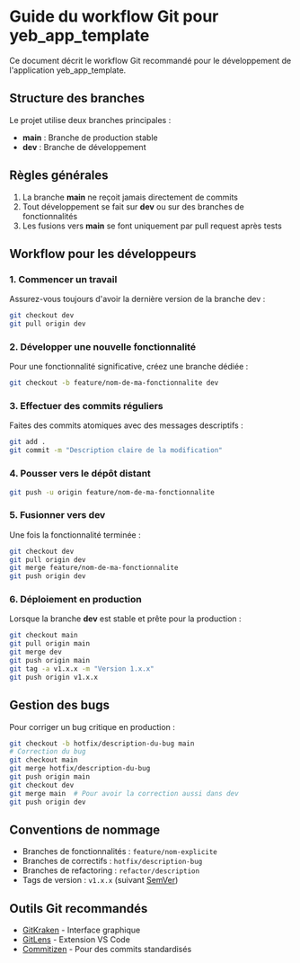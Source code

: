 <!--
RÉFÉRENCES CROISÉES:
- Ce fichier est référencé dans: [README.md:92, 196]
- Ce fichier est référencé dans: [docs/project_structure.md:36]
- Ce fichier est référencé dans: [docs/installation.md:279]
- Ce fichier est référencé dans: [docs/chat_resume.md:37, 55]
- Ce fichier est référencé dans: [.copilot/chat_resume.md:47, 74]
- Ce fichier est référencé dans: [template/bootstrap.sh:207]
-->

# Guide du workflow Git pour yeb_app_template

Ce document décrit le workflow Git recommandé pour le développement de l'application yeb_app_template.

## Structure des branches

Le projet utilise deux branches principales :

- **main** : Branche de production stable
- **dev** : Branche de développement

## Règles générales

1. La branche **main** ne reçoit jamais directement de commits
2. Tout développement se fait sur **dev** ou sur des branches de fonctionnalités
3. Les fusions vers **main** se font uniquement par pull request après tests

## Workflow pour les développeurs

### 1. Commencer un travail

Assurez-vous toujours d'avoir la dernière version de la branche dev :

```bash
git checkout dev
git pull origin dev
```

### 2. Développer une nouvelle fonctionnalité

Pour une fonctionnalité significative, créez une branche dédiée :

```bash
git checkout -b feature/nom-de-ma-fonctionnalite dev
```

### 3. Effectuer des commits réguliers

Faites des commits atomiques avec des messages descriptifs :

```bash
git add .
git commit -m "Description claire de la modification"
```

### 4. Pousser vers le dépôt distant

```bash
git push -u origin feature/nom-de-ma-fonctionnalite
```

### 5. Fusionner vers dev

Une fois la fonctionnalité terminée :

```bash
git checkout dev
git pull origin dev
git merge feature/nom-de-ma-fonctionnalite
git push origin dev
```

### 6. Déploiement en production

Lorsque la branche **dev** est stable et prête pour la production :

```bash
git checkout main
git pull origin main
git merge dev
git push origin main
git tag -a v1.x.x -m "Version 1.x.x"
git push origin v1.x.x
```

## Gestion des bugs

Pour corriger un bug critique en production :

```bash
git checkout -b hotfix/description-du-bug main
# Correction du bug
git checkout main
git merge hotfix/description-du-bug
git push origin main
git checkout dev
git merge main  # Pour avoir la correction aussi dans dev
git push origin dev
```

## Conventions de nommage

- Branches de fonctionnalités : `feature/nom-explicite`
- Branches de correctifs : `hotfix/description-bug`
- Branches de refactoring : `refactor/description`
- Tags de version : `v1.x.x` (suivant [SemVer](https://semver.org/))

## Outils Git recommandés

- [GitKraken](https://www.gitkraken.com/) - Interface graphique
- [GitLens](https://marketplace.visualstudio.com/items?itemName=eamodio.gitlens) - Extension VS Code
- [Commitizen](https://github.com/commitizen/cz-cli) - Pour des commits standardisés
